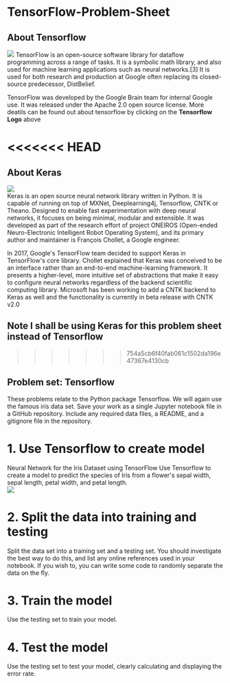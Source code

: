 # TensorFlow-Problem-Sheet

## About Tensorflow
<a href="https://www.tensorflow.org/"><img src="https://upload.wikimedia.org/wikipedia/commons/2/2d/Tensorflow_logo.svg"></a>
TensorFlow is an open-source software library for dataflow programming across a range of tasks. It is a symbolic math library, and also used for machine learning applications such as neural networks.[3] It is used for both research and production at Google often replacing its closed-source predecessor, DistBelief.

TensorFlow was developed by the Google Brain team for internal Google use. It was released under the Apache 2.0 open source license. More deatils can be found out about tensorflow by clicking on the <b>Tensorflow Logo</b> above 

<<<<<<< HEAD
=======
## About Keras<br>
<a href="https://keras.io/"><img src="https://s3.amazonaws.com/keras.io/img/keras-logo-2018-large-1200.png"></a><br>
Keras is an open source neural network library written in Python. It is capable of running on top of MXNet, Deeplearning4j, Tensorflow, CNTK or Theano. Designed to enable fast experimentation with deep neural networks, it focuses on being minimal, modular and extensible. It was developed as part of the research effort of project ONEIROS (Open-ended Neuro-Electronic Intelligent Robot Operating System), and its primary author and maintainer is François Chollet, a Google engineer.

In 2017, Google's TensorFlow team decided to support Keras in TensorFlow's core library. Chollet explained that Keras was conceived to be an interface rather than an end-to-end machine-learning framework. It presents a higher-level, more intuitive set of abstractions that make it easy to configure neural networks regardless of the backend scientific computing library. Microsoft has been working to add a CNTK backend to Keras as well and the functionality is currently in beta release with CNTK v2.0 

## Note I shall be using Keras for this problem sheet instead of Tensorflow
>>>>>>> 754a5cb6f40fab061c1502da196e47367e4130cb

## Problem set: Tensorflow
These problems relate to the Python package Tensorflow. We will again use the famous iris data set. Save your work as a single Jupyter notebook file in a GitHub repository. Include any required data files, a README, and a gitignore file in the repository.

# 1. Use Tensorflow to create model
Neural Network for the Iris Dataset using TensorFlow
Use Tensorflow to create a model to predict the species of Iris from a flower's sepal width, sepal length, petal width, and petal length.
<br><img src="https://github.com/gtonra89/TensorFlow-Problem-Sheet/blob/master/problem4.jpg"><br>
# 2. Split the data into training and testing

Split the data set into a training set and a testing set. You should investigate the best way to do this, and list any online references used in your notebook. If you wish to, you can write some code to randomly separate the data on the fly.

# 3. Train the model

Use the testing set to train your model.

# 4. Test the model

Use the testing set to test your model, clearly calculating and displaying the error rate.
